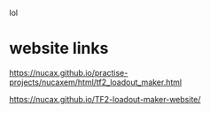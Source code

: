 lol

# website links
https://nucax.github.io/practise-projects/nucaxem/html/tf2_loadout_maker.html

https://nucax.github.io/TF2-loadout-maker-website/
